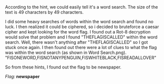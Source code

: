 According to the hint, we could easily tell it's a word search. The size of the text is 49 characters by 49 characters.

I did some heavy searches of words within the word search and found no luck. I then realized it could be ciphered, so i decided to bruteforce a caesar cipher and kept looking for the word flag. I found out a Rot-8 decryption would solve that problem and I found "THEFLAGISCALLED" within the word search. Well, there wasn't anything after "THEFLAGISCALLED" so I got stuck once again. I then found out there were a lot of clues to what the flag was within the word search (as shown in Word Search.png). "FISONEWORD,FISNOTANYPENGUIN,FISWHITEBLACK,FISREADALLOVER"

So from these hints, I found out the flag to be newspaper.

<i> Flag:</i><b> newspaper</b>
